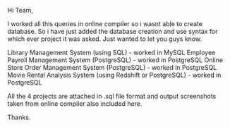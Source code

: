 Hi Team,

I worked all this queries in online compiler so i wasnt able to create database. So i have just added the database creation and use syntax for which ever project it was asked. Just wanted to let you guys know.

Library Management System (using SQL) - worked in MySQL
Employee Payroll Management System (PostgreSQL) - worked in PostgreSQL
Online Store Order Management System (PostgreSQL) - worked in PostgreSQL
Movie Rental Analysis System (using Redshift or PostgreSQL) - worked in PostgreSQL

All the 4 projects are attached in .sql file format and output screenshots taken from online compiler also included here.

Thanks.
